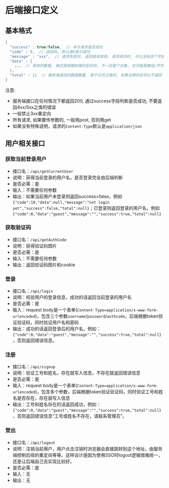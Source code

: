 # 后端接口定义

## 基本格式

```java
{
  "success" : true/false,  // 本次请求是否成功
  "code" : 0,  // 返回码, 默认是0表示成功
  "message" : "xxx",  // 请求失败时, 返回错误信息; 请求成功时, 可以没有这个字段或为空
  "data" : {
    ...  // 具体的数据, 格式是根据前端约定好的, 不一定是个对象, 也可能是数组/字符串之类的
  },
  "total" : 11  // 服务端返回的数据数量, 用于分页之类的, 如果没用的话可以不返回
}
```

注意:
* 服务端接口在任何情况下都返回200, 通过success字段判断是否成功, 不要返回4xx/5xx之类的错误
* 一般禁止3xx重定向
* 所有请求, 如果要传参数的, 一般用post, 否则用get
* 如果没有特殊说明，请求的`Content-Type`默认是`application/json`

## 用户相关接口

### 获取当前登录用户

* 接口名：`/api/getCurrentUser`
* 说明：获得当前登录的用户名，是否登录完全由后端判断
* 是否必需：是
* 输入：不需要任何参数
* 输出：如果当前用户未登录则返回success=false，例如`{"code":10,"data":null,"message":"not login yet","success":false,"total":null}`；已登录则返回登录的用户名，例如`{"code":0,"data":"guest","message":"","success":true,"total":null}`

### 获取验证码

- 接口名：`/api/getAuthCode`
- 说明：获得验证码图片
- 是否必需：是
- 输入：不需要任何参数
- 输出：返回验证码图片和cookie

### 登录

* 接口名：`/api/login`
* 说明：校验用户的登录信息，成功的话返回当前登录的用户名
* 是否必需：是
* 输入：request body是一个表单(`Content-Type=application/x-www-form-urlencoded`)，包含三个参数`username`/`password`/`authcode`，后端根据token验证验证码，同时验证用户名和密码
* 输出：成功的话返回登录后的用户名，例如：`{"code":0,"data":"guest","message":"","success":true,"total":null}`，否则返回错误信息。

### 注册

* 接口名：`/api/signup`
* 说明：验证工号和姓名，存在就写入信息，不存在就返回错误信息
* 是否必需：是
* 输入：request body是一个表单(`Content-Type=application/x-www-form-urlencoded`)，包含多个参数，后端根据token验证验证码，同时验证工号和姓名是否存在，存在就写入信息
* 输出：工号和姓名存在的话返回成功，例如：`{"code":0,"data":"guest","message":"","success":true,"total":null}`，否则返回错误信息“工号或姓名不存在，请联系管理员”。

### 登出

* 接口名：`/api/logout`
* 说明：注销当前用户，用户点击注销时浏览器会直接跳转到这个地址，由服务端控制后续的重定向等等。这样设计是因为使用SSO时logout逻辑很难统一，还是让后端自己去实现比较好。
* 是否必需：是
* 输入：无
* 输出：无
